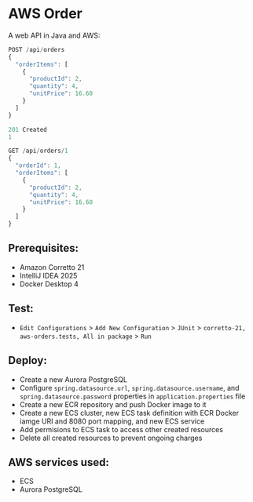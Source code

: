 # AWS Order
A web API in Java and AWS:
```JavaScript
POST /api/orders
{
  "orderItems": [
    {
      "productId": 2,
      "quantity": 4,
      "unitPrice": 16.60
    }
  ]
}
```
```JavaScript
201 Created
1
```
```JavaScript
GET /api/orders/1
{
  "orderId": 1,
  "orderItems": [
    {
      "productId": 2,
      "quantity": 4,
      "unitPrice": 16.60
    }
  ]
}
```

## Prerequisites:
- Amazon Corretto 21
- IntelliJ IDEA 2025
- Docker Desktop 4

## Test:
- `Edit Configurations` > `Add New Configuration` > `JUnit` > `corretto-21, aws-orders.tests, All in package` > `Run`

## Deploy:
- Create a new Aurora PostgreSQL
- Configure `spring.datasource.url`, `spring.datasource.username`, and `spring.datasource.password` properties in `application.properties` file
- Create a new ECR repository and push Docker image to it
- Create a new ECS cluster, new ECS task definition with ECR Docker iamge URI and 8080 port mapping, and new ECS service
- Add permisions to ECS task to access other created resources
- Delete all created resources to prevent ongoing charges

## AWS services used:
- ECS
- Aurora PostgreSQL
